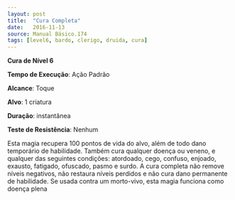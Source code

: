 ```yaml
---
layout: post
title:  "Cura Completa"
date:   2016-11-13
source: Manual Básico.174
tags: [level6, bardo, clerigo, druida, cura]
---
```


**Cura de Nível 6**

**Tempo de Execução**: Ação Padrão

**Alcance**: Toque

**Alvo**: 1 criatura

**Duração**: instantânea

**Teste de Resistência**: Nenhum

Esta magia recupera 100 pontos de vida do alvo, além de todo dano temporário de habilidade. 
Também cura qualquer doença ou veneno, e qualquer das seguintes condições: atordoado, cego, confuso, enjoado, exausto, fatigado, ofuscado, pasmo e surdo.
A cura completa não remove níveis negativos, não restaura níveis perdidos e não cura dano permanente de habilidade.
Se usada contra um morto-vivo, esta magia funciona como doença plena